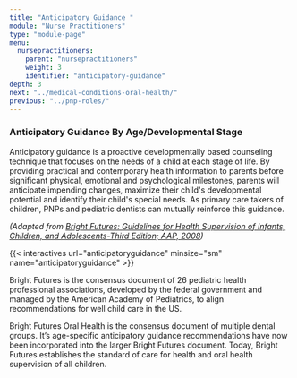 ```yaml
---
title: "Anticipatory Guidance "
module: "Nurse Practitioners"
type: "module-page"
menu:
  nursepractitioners:
    parent: "nursepractitioners"
    weight: 3
    identifier: "anticipatory-guidance"
depth: 3
next: "../medical-conditions-oral-health/"
previous: "../pnp-roles/"
---
```

<div class="pageblock"><h3>Anticipatory Guidance By Age/Developmental Stage </h3><p>Anticipatory guidance is a proactive developmentally based counseling technique that focuses on the needs of a child at each stage of life. By providing practical and contemporary health information to parents before significant physical, emotional and psychological milestones, parents will anticipate impending changes, maximize their child's developmental potential and identify their child's special needs.  As primary care takers of children, PNPs and pediatric dentists can mutually reinforce this guidance. </p>
<p><em>(Adapted from <a href="http://brightfutures.aap.org/" target="_blank">Bright Futures:  Guidelines for Health Supervision of Infants, Children, and Adolescents-Third Edition; AAP, 2008</a>)</em></p>
</div>

{{< interactives url="anticipatoryguidance" minsize="sm" name="anticipatoryguidance" >}}<div class="pageblock"><p>Bright Futures is the consensus document of 26 pediatric health professional associations, developed by the federal government and managed by the American Academy of Pediatrics, to align recommendations for well child care in the US.</p>
<p>Bright Futures Oral Health is the consensus document of multiple dental groups. It’s age-specific anticipatory guidance recommendations have now been incorporated into the larger Bright Futures document. Today, Bright Futures establishes the standard of care for health and oral health supervision of all children.</p>
</div>